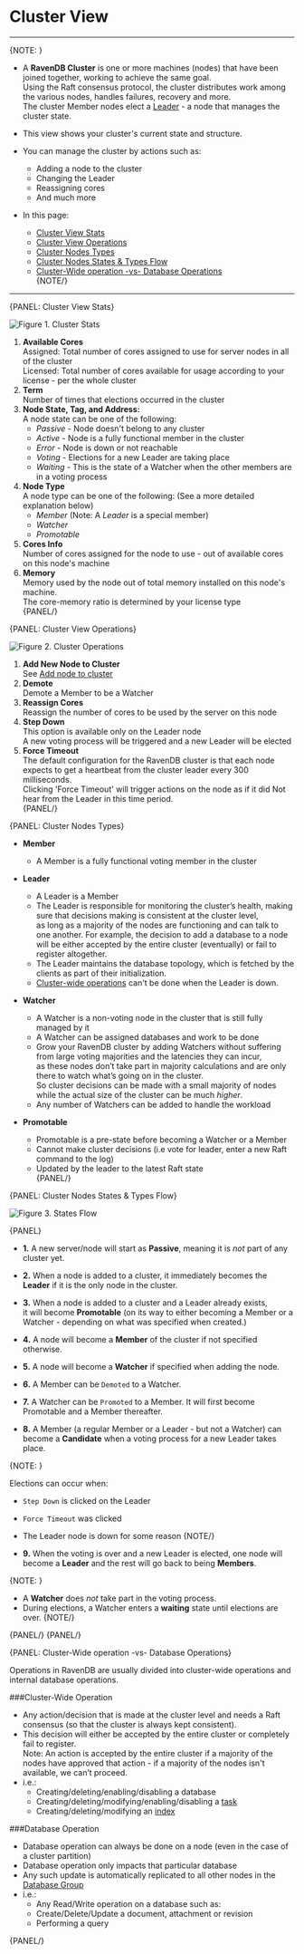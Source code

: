 ﻿# Cluster View
---

{NOTE: }

* A **RavenDB Cluster** is one or more machines (nodes) that have been joined together, 
  working to achieve the same goal.  
  Using the Raft consensus protocol, the cluster distributes work among the various nodes, handles failures, recovery and more.  
  The cluster Member nodes elect a [Leader](../../server/cluster/cluster-view#cluster-nodes-types) - 
  a node that manages the cluster state.  

* This view shows your cluster's current state and structure.  

* You can manage the cluster by actions such as:  
  * Adding a node to the cluster  
  * Changing the Leader  
  * Reassigning cores  
  * And much more  

* In this page:  
  * [Cluster View Stats](../../server/cluster/cluster-view#cluster-view-stats)  
  * [Cluster View Operations](../../server/cluster/cluster-view#cluster-view-operations)  
  * [Cluster Nodes Types](../../server/cluster/cluster-view#cluster-nodes-types)  
  * [Cluster Nodes States & Types Flow](../../server/cluster/cluster-view#cluster-nodes-states-&-types-flow)  
  * [Cluster-Wide operation -vs- Database Operations](../../server/cluster/cluster-view#cluster-wide-operation--vs--database-operations)  
{NOTE/}

---

{PANEL: Cluster View Stats}

![Figure 1. Cluster Stats](images/cluster-view-1.png "Cluster Stats")

1. **Available Cores**  
   Assigned: Total number of cores assigned to use for server nodes in all of the cluster  
   Licensed: Total number of cores available for usage according to your license - per the whole cluster  
2. **Term**  
   Number of times that elections occurred in the cluster
3. **Node State, Tag, and Address:**  
   A node state can be one of the following:  
   * _Passive_ - Node doesn't belong to any cluster  
   * _Active_ - Node is a fully functional member in the cluster  
   * _Error_ - Node is down or not reachable  
   * _Voting_ - Elections for a new Leader are taking place  
   * _Waiting_ -  This is the state of a Watcher when the other members are in a voting process  
4. **Node Type**  
   A node type can be one of the following:  (See a more detailed explanation below)  
   * _Member_ (Note: A _Leader_ is a special member)  
   * _Watcher_  
   * _Promotable_  
5. **Cores Info**  
   Number of cores assigned for the node to use - out of available cores on this node's machine  
6. **Memory**  
    Memory used by the node out of total memory installed on this node's machine.  
    The core-memory ratio is determined by your license type  
{PANEL/}

{PANEL: Cluster View Operations}

![Figure 2. Cluster Operations](images/cluster-view-2.png "Cluster Operations")

1. **Add New Node to Cluster**  
   See [Add node to cluster](add-node-to-cluster)
2. **Demote**  
   Demote a Member to be a Watcher  
3. **Reassign Cores**  
   Reassign the number of cores to be used by the server on this node  
4. **Step Down**  
   This option is available only on the Leader node  
   A new voting process will be triggered and a new Leader will be elected  
5. **Force Timeout**  
   The default configuration for the RavenDB cluster is that each node expects to get a heartbeat from the cluster leader every 300 milliseconds.  
   Clicking 'Force Timeout' will trigger actions on the node as if it did Not hear from the Leader in this time period.  
{PANEL/}

{PANEL: Cluster Nodes Types}

* **Member**
  * A Member is a fully functional voting member in the cluster  

* **Leader**
  * A Leader is a Member
  * The Leader is responsible for monitoring the cluster’s health, making sure that decisions making is consistent at the cluster level,  
    as long as a majority of the nodes are functioning and can talk to one another. 
    For example, the decision to add a database to a node will be either accepted by the entire cluster (eventually) or fail to register altogether.  
  * The Leader maintains the database topology, which is fetched by the clients as part of their initialization.  
  * [Cluster-wide operations](cluster-view#cluster-wide-operation--vs--database-operations) can't be done when the Leader is down.  

* **Watcher**
  * A Watcher is a non-voting node in the cluster that is still fully managed by it  
  * A Watcher can be assigned databases and work to be done  
  * Grow your RavenDB cluster by adding Watchers without suffering from large voting majorities and the latencies they can incur,  
    as these nodes don’t take part in majority calculations and are only there to watch what’s going on in the cluster.  
    So cluster decisions can be made with a small majority of nodes while the actual size of the cluster can be much _higher_.  
  * Any number of Watchers can be added to handle the workload  

* **Promotable**  
  * Promotable is a pre-state before becoming a Watcher or a Member  
  * Cannot make cluster decisions (i.e vote for leader, enter a new Raft command to the log)  
  * Updated by the leader to the latest Raft state  
{PANEL/}

{PANEL: Cluster Nodes States & Types Flow}

![Figure 3. States Flow](images/cluster-states.png "States Flow")

{PANEL}

* **1.** A new server/node will start as **Passive**, meaning it is _not_ part of any cluster yet.  

* **2.** When a node is added to a cluster, it immediately becomes the **Leader** if it is the only node in the cluster.  

* **3.** When a node is added to a cluster and a Leader already exists,  
         it will become **Promotable** (on its way to either becoming a Member or a Watcher - depending on what was specified when created.)  

* **4.** A node will become a **Member** of the cluster if not specified otherwise.  

* **5.** A node will become a **Watcher** if specified when adding the node.  

* **6.** A Member can be `Demoted` to a Watcher.  

* **7.** A Watcher can be `Promoted` to a Member. It will first become Promotable and a Member thereafter.  

* **8.** A Member (a regular Member or a Leader - but not a Watcher) can become a **Candidate** when a voting process for a new Leader takes place.  

{NOTE: }

Elections can occur when:

* `Step Down` is clicked on the Leader
* `Force Timeout` was clicked
* The Leader node is down for some reason
{NOTE/}

* **9.** When the voting is over and a new Leader is elected, one node will become a **Leader** and the rest will go back to being **Members**.  

{NOTE: }

* A **Watcher**  does _not_ take part in the voting process.  
* During elections, a Watcher enters a **waiting** state until elections are over.
{NOTE/}

{PANEL/}
{PANEL/}

{PANEL: Cluster-Wide operation -vs- Database Operations}

Operations in RavenDB are usually divided into cluster-wide operations and internal database operations.  

###Cluster-Wide Operation

* Any action/decision that is made at the cluster level and needs a Raft consensus (so that the cluster is always kept consistent).  
* This decision will either be accepted by the entire cluster or completely fail to register.  
  Note: An action is accepted by the entire cluster if a majority of the nodes have approved that action - if a majority of the nodes isn't available, we can’t proceed.  
* i.e.:  
  * Creating/deleting/enabling/disabling a database  
  * Creating/deleting/modifying/enabling/disabling a [task](../../../todo-update-me-later)  
  * Creating/deleting/modifying an [index](../../../todo-update-me-later)  

###Database Operation

* Database operation can always be done on a node (even in the case of a cluster partition)  
* Database operation only impacts that particular database  
* Any such update is automatically replicated to all other nodes in the [Database Group](../../../studio/database/settings/manage-database-group)  
* i.e.:  
  * Any Read/Write operation on a database such as:  
  * Create/Delete/Update a document, attachment or revision  
  * Performing a query  

{PANEL/}
